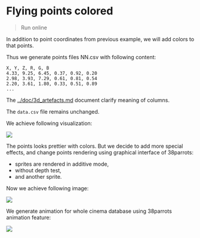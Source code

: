 # Flying points colored

> Run online

In addition to point coordinates from previous example, we will add colors to that points.

Thus we generate points files NN.csv with following content:
```
X, Y, Z, R, G, B
4.33, 9.25, 6.45, 0.37, 0.92, 0.20
2.98, 3.93, 7.29, 0.61, 0.81, 0.54
2.20, 3.61, 1.80, 0.33, 0.51, 0.89
...
```
The [../doc/3d_artefacts.md](3d_artefacts.md) document clarify meaning of columns.

The `data.csv` file remains unchanged.

We achieve following visualization:

![](http://showtime.lact.in/resizer_st/fit/340/340//files/visual/2020-03-14/2020-03-14-at-22-34-39.png[0])

The points looks prettier with colors. But we decide to add more special effects, and change points rendering
using graphical interface of 38parrots:
* sprites are rendered in additive mode,
* without depth test,
* and another sprite.

Now we achieve following image:

![](http://showtime.lact.in/resizer_st/fit/340/340//files/visual/2020-03-14/2020-03-14-at-22-35-31.png[0])

We generate animation for whole cinema database using 38parrots animation feature:

![](http://showtime.lact.in/resizer_st/fit/340/340//files/visual/2020-03-14/2020-03-14-at-22-40-28.gif)




